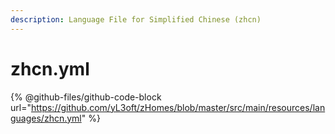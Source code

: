 ```yaml
---
description: Language File for Simplified Chinese (zhcn)
---
```


# zhcn.yml

{% @github-files/github-code-block url="https://github.com/yL3oft/zHomes/blob/master/src/main/resources/languages/zhcn.yml" %}
